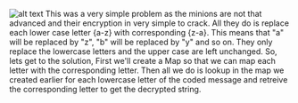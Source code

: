   ![alt text]()
  This was a very simple problem as the minions are not that advanced and their encryption in very simple to crack. All they do is replace each lower case letter {a-z} with corresponding {z-a}. This means that "a" will be replaced by "z", "b" will be replaced by "y" and so on. They only replace the lowercase letters and the upper case are left unchanged.
  So, lets get to the solution, First we'll create a Map so that we can map each letter with the corresponding letter. Then all we do is lookup in the map we created earlier for each lowercase letter of the coded message and retreive the corresponding letter to get the decrypted string.
